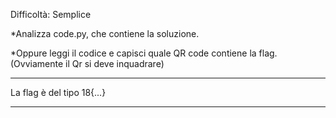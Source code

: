 Difficoltà: Semplice


*Analizza code.py, che contiene la soluzione.

*Oppure leggi il codice e capisci quale QR code contiene la flag.(Ovviamente il Qr si deve inquadrare)

***
La flag è del tipo 18{...}
***
